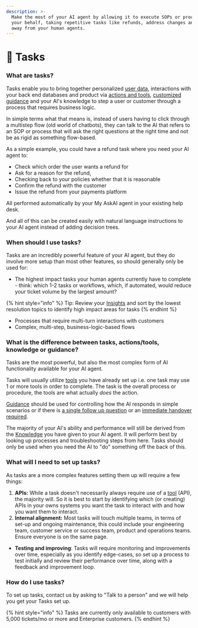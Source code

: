 ```yaml
---
description: >-
  Make the most of your AI agent by allowing it to execute SOPs or processes on
  your behalf, taking repetitive tasks like refunds, address changes and more
  away from your human agents.
---
```


# 👷 Tasks

### What are tasks?

Tasks enable you to bring together personalized [user data](../user-data-api/), interactions with your back end databases and product via [actions and tools](../ai-actions-tools.md), [customized guidance](../improve/guidance.md) and your AI's knowledge to step a user or customer through a process that requires business logic.

In simple terms what that means is, instead of users having to click through a multistep flow (old world of chatbots), they can talk to the AI that refers to an SOP or process that will ask the right questions at the right time and not be as rigid as something flow-based.

As a simple example, you could have a refund task where you need your AI agent to:

* Check which order the user wants a refund for
* Ask for a reason for the refund,&#x20;
* Checking back to your policies whether that it is reasonable
* Confirm the refund with the customer&#x20;
* Issue the refund from your payments platform

All performed automatically by your My AskAI agent in your existing help desk.

And all of this can be created easily with natural language instructions to your AI agent instead of adding decision trees.

### When should I use tasks?

Tasks are an incredibly powerful feature of your AI agent, but they do involve more setup than most other features, so should generally only be used for:

* The highest impact tasks your human agents currently have to complete - think: which 1-2 tasks or workflows, which, if automated, would reduce your ticket volume by the largest amount?

{% hint style="info" %}
Tip: Review your [Insights](../insights/) and sort by the lowest resolution topics to identify high impact areas for tasks
{% endhint %}

* Processes that require multi-turn interactions with customers&#x20;
* Complex, multi-step, business-logic-based flows&#x20;

### What is the difference between tasks, actions/tools, knowledge or guidance?

Tasks are the most powerful, but also the most complex form of AI functionality available for your AI agent.

Tasks will usually utilize [tools](../ai-actions-tools.md) you have already set up i.e. one task may use 1 or more tools in order to complete. The task is the overall process or procedure, the tools are what actually _does_ the action.

[Guidance](../improve/guidance.md) should be used for controlling how the AI responds in simple scenarios or if there is [a single follow up question](../improve/guidance.md#context-and-clarification) or an [immediate handover required](../improve/guidance.md#handover-and-escalation).&#x20;

The majority of your AI's ability and performance will still be derived from the [Knowledge](../connections/) you have given to your AI agent. It will perform best by looking up processes and troubleshooting steps from here. Tasks should only be used when you need the AI to "do" something off the back of this.

### What will I need to set up tasks?

As tasks are a more complex features setting them up will require a few things:

1. **APIs:** While a task doesn't necessarily always require use of a [tool](../ai-actions-tools.md) (API), the majority will. So it is best to start by identifying which (or creating) APIs in your owns systems you want the task to interact with and how you want them to interact.
2. **Internal alignment:** Most tasks will touch multiple teams, in terms of set-up and ongoing maintenance, this could include your engineering team, customer service or success team, product and operations teams. Ensure everyone is on the same page.

* **Testing and improving**: Tasks will require monitoring and improvements over time, especially as you identify edge-cases, so set up a process to test initially and review their performance over time, along with a feedback and improvement loop.

### How do I use tasks?

To set up tasks, contact us by asking to "Talk to a person" and we will help you get your Tasks set up.

{% hint style="info" %}
Tasks are currently only available to customers with 5,000 tickets/mo or more and Enterprise customers.
{% endhint %}

